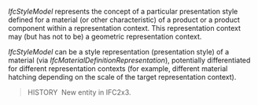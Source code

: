_IfcStyleModel_ represents the concept of a particular presentation style defined for a material (or other characteristic) of a product or a product component within a representation context. This representation context may (but has not to be) a geometric representation context.

_IfcStyleModel_ can be a style representation (presentation style) of a material (via _IfcMaterialDefinitionRepresentation_), potentially differentiated for different representation contexts (for example, different material hatching depending on the scale of the target representation context).

> HISTORY&nbsp; New entity in IFC2x3.
